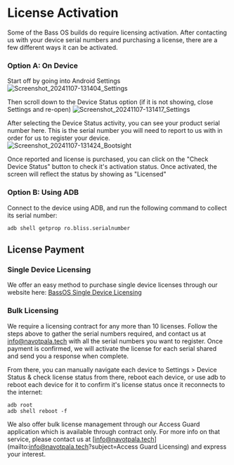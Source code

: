 # License Activation

Some of the Bass OS builds do require licensing activation. After contacting us with your device serial numbers and purchasing a license, there are a few different ways it can be activated. 

### Option A: On Device

Start off by going into Android Settings
![Screenshot_20241107-131404_Settings](https://github.com/user-attachments/assets/fca68559-9dfe-4b29-9f35-f47dcc30ccec)

Then scroll down to the Device Status option (if it is not showing, close Settings and re-open)
![Screenshot_20241107-131417_Settings](https://github.com/user-attachments/assets/85c94a0e-bfee-4f95-9c1e-b06a2b75a0db)

After selecting the Device Status activity, you can see your product serial number here. This is the serial number you will need to report to us with in order for us to register your device. 
![Screenshot_20241107-131424_Bootsight](https://github.com/user-attachments/assets/ec426531-0da8-4f80-9b22-595062f679a2)

Once reported and license is purchased, you can click on the "Check Device Status" button to check it's activation status. Once activated, the screen will reflect the status by showing as "Licensed"

### Option B: Using ADB

Connect to the device using ADB, and run the following command to collect its serial number:
 
 `adb shell getprop ro.bliss.serialnumber`

## License Payment

### Single Device Licensing

We offer an easy method to purchase single device licenses through our website here: [BassOS Single Device Licensing](https://bassos.navotpala.tech/licensing/#device-license)

### Bulk Licensing

We require a licensing contract for any more than 10 licenses. Follow the steps above to gather the serial numbers required, and contact us at [info@navotpala.tech](mailto:info@navotpala.tech?subject=Licensing) with all the serial numbers you want to register. Once payment is confirmed, we will activate the license for each serial shared and send you a response when complete. 

From there, you can manually navigate each device to Settings > Device Status & check license status from there, reboot each device, or use adb to reboot each device for it to confirm it's license status once it reconnects to the internet:

```
adb root
adb shell reboot -f
```

We also offer bulk license management through our Access Guard application which is available through contract only. For more info on that service, please contact us at [info@navotpala.tech](mailto:info@navotpala.tech?subject=Access Guard Licensing) and express your interest. 
